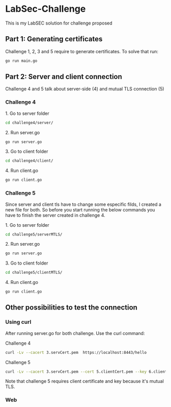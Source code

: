 # LabSec-Challenge


<p> This is my LabSEC solution for challenge proposed</p>


## Part 1: Generating certificates
<p> Challenge 1, 2, 3 and 5 require to generate certificates. To solve that run: </p>


```bash
go run main.go 
```

## Part 2: Server and client connection

<p>
<p> Challenge 4 and 5 talk about server-side (4) and mutual TLS connection (5) </p>

### Challenge 4

<p>1. Go to server folder</p>

```bash
cd challenge4/server/
```
<p>2. Run server.go</p>

```bash
go run server.go
```
<p>3. Go to client folder</p>

```bash
cd challenge4/client/
```

<p>4. Run client.go</p>

```bash
go run client.go
```

### Challenge 5
Since server and client tls have to change some especific filds, I created a new file for both.
So before you start running the below commands you have to finish the server created in challenge 4.

<p>1. Go to server folder</p>

```bash
cd challenge5/serverMTLS/
```

<p>2. Run server.go</p>

```bash
go run server.go
```

<p>3. Go to client folder</p>

```bash
cd challenge5/clientMTLS/
```

<p>4. Run client.go</p>

```bash
go run client.go
```

## Other possibilities to test the connection

### Using curl
After running server.go for both challenge. Use the curl command:

<p>Challenge 4</p>

```bash
curl -Lv --cacert 3.servCert.pem  https://localhost:8443/hello
```

<p>Challenge 5</p>

```bash 
curl -Lv --cacert 3.servCert.pem --cert 5.clientCert.pem --key 6.clientKey.pem  https://localhost:8443/hello
```

<p>Note that challenge 5 requires client certificate and key because it's mutual TLS.</p>


### Web


